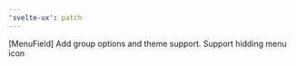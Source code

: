 ```yaml
---
'svelte-ux': patch
---
```


[MenuField] Add group options and theme support. Support hidding menu icon
